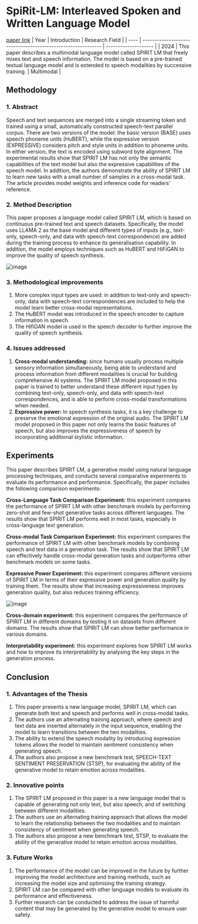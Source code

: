 # SpiRit-LM: Interleaved Spoken and Written Language Model
[paper link](https://arxiv.org/pdf/2402.05755) 
| Year | Introduction                                                         | Research Field                 |
| ---- | ------------------------------------------------------------ | -------------------- |
| 2024 | This paper describes a multimodal language model called SPIRIT LM that freely mixes text and speech information. The model is based on a pre-trained textual language model and is extended to speech modalities by successive training.          | Multimodal         |

## Methodology

### 1. Abstract
Speech and text sequences are merged into a single streaming token and trained using a small, automatically constructed speech-text parallel corpus. There are two versions of the model: the basic version (BASE) uses speech phoneme units (HuBERT), while the expressive version (EXPRESSIVE) considers pitch and style units in addition to phoneme units. In either version, the text is encoded using subword byte alignment. The experimental results show that SPIRIT LM has not only the semantic capabilities of the text model but also the expressive capabilities of the speech model. In addition, the authors demonstrate the ability of SPIRIT LM to learn new tasks with a small number of samples in a cross-modal task. The article provides model weights and inference code for readers' reference.

### 2. Method Description 
This paper proposes a language model called SPIRIT LM, which is based on continuous pre-trained text and speech datasets. Specifically, the model uses LLAMA 2 as the base model and different types of inputs (e.g., text-only, speech-only, and data with speech-text correspondence) are added during the training process to enhance its generalisation capability. In addition, the model employs techniques such as HuBERT and HiFiGAN to improve the quality of speech synthesis.

![image](https://github.com/user-attachments/assets/b0c182e6-4440-4858-aefd-ad12492bada9)

### 3. Methodological improvements
  1. More complex input types are used: in addition to text-only and speech-only, data with speech-text correspondences are included to help the model learn better cross-modal representations.
  2. The HuBERT model was introduced in the speech encoder to capture information in speech.
  3. The HifiGAN model is used in the speech decoder to further improve the quality of speech synthesis.

### 4. Issues addressed 
  1. **Cross-modal understanding:** since humans usually process multiple sensory information simultaneously, being able to understand and process information from different modalities is crucial for building comprehensive AI systems. The SPIRIT LM model proposed in this paper is trained to better understand these different input types by combining text-only, speech-only, and data with speech-text correspondences, and is able to perform cross-modal transformations when needed.
  2. **Expressive power:** In speech synthesis tasks, it is a key challenge to preserve the emotional expression of the original audio. The SPIRIT LM model proposed in this paper not only learns the basic features of speech, but also improves the expressiveness of speech by incorporating additional stylistic information.

## Experiments
This paper describes SPIRIT LM, a generative model using natural language processing techniques, and conducts several comparative experiments to evaluate its performance and performance. Specifically, the paper includes the following comparison experiments:

**Cross-Language Task Comparison Experiment:** this experiment compares the performance of SPIRIT LM with other benchmark models by performing zero-shot and few-shot generative tasks across different languages. The results show that SPIRIT LM performs well in most tasks, especially in cross-language text generation.

**Cross-modal Task Comparison Experiment:** this experiment compares the performance of SPIRIT LM with other benchmark models by combining speech and text data in a generation task. The results show that SPIRIT LM can effectively handle cross-modal generation tasks and outperforms other benchmark models on some tasks.

**Expressive Power Experiment:** this experiment compares different versions of SPIRIT LM in terms of their expressive power and generation quality by training them. The results show that increasing expressiveness improves generation quality, but also reduces training efficiency.

![image](https://github.com/user-attachments/assets/9c11e9eb-755a-4e68-8074-6b5c710064b6)

**Cross-domain experiment:** this experiment compares the performance of SPIRIT LM in different domains by testing it on datasets from different domains. The results show that SPIRIT LM can show better performance in various domains.

**Interpretability experiment:** this experiment explores how SPIRIT LM works and how to improve its interpretability by analysing the key steps in the generation process.

## Conclusion

### 1. Advantages of the Thesis
  1. This paper presents a new language model, SPIRIT LM, which can generate both text and speech and performs well in cross-modal tasks.
  2. The authors use an alternating training approach, where speech and text data are inserted alternately in the input sequence, enabling the model to learn transitions between the two modalities.
  3. The ability to extend the speech modality by introducing expression tokens allows the model to maintain sentiment consistency when generating speech.
  4. The authors also propose a new benchmark test, SPEECH-TEXT SENTIMENT PRESERVATION (STSP), for evaluating the ability of the generative model to retain emotion across modalities.

### 2. Innovative points
  1. The SPIRIT LM proposed in this paper is a new language model that is capable of generating not only text, but also speech, and of switching between different modalities.
  2. The authors use an alternating training approach that allows the model to learn the relationship between the two modalities and to maintain consistency of sentiment when generating speech.
  3. The authors also propose a new benchmark test, STSP, to evaluate the ability of the generative model to retain emotion across modalities.

### 3. Future Works
  1. The performance of the model can be improved in the future by further improving the model architecture and training methods, such as increasing the model size and optimising the training strategy.
  2. SPIRIT LM can be compared with other language models to evaluate its performance and effectiveness.
  3. Further research can be conducted to address the issue of harmful content that may be generated by the generative model to ensure user safety.    
